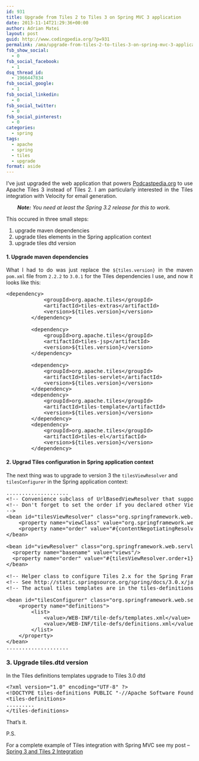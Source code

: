 ```yaml
---
id: 931
title: Upgrade from Tiles 2 to Tiles 3 on Spring MVC 3 application
date: 2013-11-14T21:29:36+00:00
author: Adrian Matei
layout: post
guid: http://www.codingpedia.org/?p=931
permalink: /ama/upgrade-from-tiles-2-to-tiles-3-on-spring-mvc-3-application/
fsb_show_social:
  - 0
fsb_social_facebook:
  - 1
dsq_thread_id:
  - 1966447834
fsb_social_google:
  - 1
fsb_social_linkedin:
  - 0
fsb_social_twitter:
  - 0
fsb_social_pinterest:
  - 0
categories:
  - spring
tags:
  - apache
  - spring
  - tiles
  - upgrade
format: aside
---
```

<p style="text-align: justify;">
  I&#8217;ve just upgraded the web application that powers <a title="Podcastpedia.org, knowledge to go" href="https://github.com/Codingpedia/podcastpedia" target="_blank">Podcastpedia.org</a> to use Apache Tiles 3 instead of Tiles 2. I am particularly interested in the Tiles integration with Velocity for email generation.
</p>

<p style="text-align: justify; padding-left: 30px;">
  <em><strong>Note:</strong> You need at least the Spring 3.2 release for this to work.</em>
</p>

<p style="text-align: justify;">
  This occured in three small steps:
</p>

  1. upgrade maven dependencies
  2. upgrade tiles elements in the Spring application context
  3. upgrade tiles dtd version <!--more-->

#### 1. Upgrade maven dependencies

<p style="text-align: justify;">
  What I had to do was just replace the <code>${tiles.version}</code> in the maven <code>pom.xml</code> file from <code>2.2.2</code> to <code>3.0.1</code> for the Tiles dependencies I use, and now it looks like this:
</p>

<pre class="lang:default decode:true">&lt;dependency&gt;
			&lt;groupId&gt;org.apache.tiles&lt;/groupId&gt;
			&lt;artifactId&gt;tiles-extras&lt;/artifactId&gt;
			&lt;version&gt;${tiles.version}&lt;/version&gt;
		&lt;/dependency&gt;

		&lt;dependency&gt;
			&lt;groupId&gt;org.apache.tiles&lt;/groupId&gt;
			&lt;artifactId&gt;tiles-jsp&lt;/artifactId&gt;
			&lt;version&gt;${tiles.version}&lt;/version&gt;
		&lt;/dependency&gt;

		&lt;dependency&gt;
			&lt;groupId&gt;org.apache.tiles&lt;/groupId&gt;
			&lt;artifactId&gt;tiles-servlet&lt;/artifactId&gt;
			&lt;version&gt;${tiles.version}&lt;/version&gt;
		&lt;/dependency&gt;	
		&lt;dependency&gt;
			&lt;groupId&gt;org.apache.tiles&lt;/groupId&gt;
			&lt;artifactId&gt;tiles-template&lt;/artifactId&gt;
			&lt;version&gt;${tiles.version}&lt;/version&gt;
		&lt;/dependency&gt;	
		&lt;dependency&gt;
			&lt;groupId&gt;org.apache.tiles&lt;/groupId&gt;
			&lt;artifactId&gt;tiles-el&lt;/artifactId&gt;
			&lt;version&gt;${tiles.version}&lt;/version&gt;
		&lt;/dependency&gt;</pre>

#### 2. Upgrad Tiles configuration in Spring application context

The next thing was to upgrade to version 3 the `tilesViewResolver` and `tilesConfigurer` in the Spring application context:

<pre class="lang:default mark:5,19 decode:true" title="Tiles configuration in the Spring application context">....................
&lt;!-- Convenience subclass of UrlBasedViewResolver that supports TilesView (i.e. Tiles definitions) and custom subclasses of it. --&gt;
&lt;!-- Don't forget to set the order if you declared other ViewResolvers 
--&gt;    
&lt;bean id="tilesViewResolver" class="org.springframework.web.servlet.view.UrlBasedViewResolver"&gt;
	&lt;property name="viewClass" value="org.springframework.web.servlet.view.tiles3.TilesView" /&gt;
	&lt;property name="order" value="#{contentNegotiatingResolver.order+1}" /&gt;
&lt;/bean&gt;

&lt;bean id="viewResolver" class="org.springframework.web.servlet.view.ResourceBundleViewResolver"&gt;
  &lt;property name="basename" value="views"/&gt;
  &lt;property name="order" value="#{tilesViewResolver.order+1}" /&gt;
&lt;/bean&gt;

&lt;!-- Helper class to configure Tiles 2.x for the Spring Framework --&gt;
&lt;!-- See http://static.springsource.org/spring/docs/3.0.x/javadoc-api/org/springframework/web/servlet/view/tiles2/TilesConfigurer.html --&gt;
&lt;!-- The actual tiles templates are in the tiles-definitions.xml  --&gt;

&lt;bean id="tilesConfigurer" class="org.springframework.web.servlet.view.tiles3.TilesConfigurer"&gt;	
	&lt;property name="definitions"&gt;		
		&lt;list&gt;
			&lt;value&gt;/WEB-INF/tile-defs/templates.xml&lt;/value&gt;
			&lt;value&gt;/WEB-INF/tile-defs/definitions.xml&lt;/value&gt;
		&lt;/list&gt;		
	&lt;/property&gt;	
&lt;/bean&gt;
....................</pre>

### 3. Upgrade tiles.dtd version

In the Tiles definitions templates upgrade to Tiles 3.0 dtd

<pre class="lang:default mark:2 decode:true" title="Tiles definition snippet">&lt;?xml version="1.0" encoding="UTF-8" ?&gt;
&lt;!DOCTYPE tiles-definitions PUBLIC "-//Apache Software Foundation//DTD Tiles Configuration 3.0//EN" "http://tiles.apache.org/dtds/tiles-config_3_0.dtd"&gt;        
&lt;tiles-definitions&gt;  
.........         
&lt;/tiles-definitions&gt;</pre>

That&#8217;s it.

P.S.
  
For a complete example of Tiles integration with Spring MVC see my post &#8211; <a title="Spring 3 and Tiles 2 integration" href="http://www.codingpedia.org/ama/spring-3-and-tiles-2-integration/" target="_blank">Spring 3 and Tiles 2 Integration</a>
